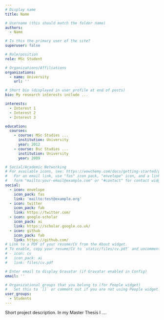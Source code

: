 ```yaml
---
# Display name
title: Name

# Username (this should match the folder name)
authors:
  - Name

# Is this the primary user of the site?
superuser: false

# Role/position
role: MSc Student

# Organizations/Affiliations
organizations:
  - name: University
    url: ''

# Short bio (displayed in user profile at end of posts)
bio: My research interests include ...

interests:
  - Interest 1
  - Interest 2
  - Interest 3

education:
  courses:
    - course: MSc Studies ...
      institution: University
      year: 2012
    - course: Bsc Studies ...
      institution: University
      year: 2009

# Social/Academic Networking
# For available icons, see: https://wowchemy.com/docs/getting-started/page-builder/#icons
#   For an email link, use "fas" icon pack, "envelope" icon, and a link in the
#   form "mailto:your-email@example.com" or "#contact" for contact widget.
social:
  - icon: envelope
    icon_pack: fas
    link: 'mailto:test@example.org'
  - icon: twitter
    icon_pack: fab
    link: https://twitter.com/
  - icon: google-scholar
    icon_pack: ai
    link: https://scholar.google.co.uk/
  - icon: github
    icon_pack: fab
    link: https://github.com/
# Link to a PDF of your resume/CV from the About widget.
# To enable, copy your resume/CV to `static/files/cv.pdf` and uncomment the lines below.
# - icon: cv
#   icon_pack: ai
#   link: files/cv.pdf

# Enter email to display Gravatar (if Gravatar enabled in Config)
email: ''

# Organizational groups that you belong to (for People widget)
#   Set this to `[]` or comment out if you are not using People widget.
user_groups:
  - Students
---
```


Short project description. In my Master Thesis I ....
